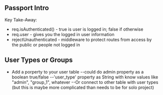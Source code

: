 ## Passport Intro

Key Take-Away:

- req.isAuthenticated() - true is user is logged in; false if otherwise
- req.user - gives you the logged in user information
- rejectUnauthenticated - middleware to protect routes from access by the public or people not logged in 

## User Types or Groups
- Add a porperty to your user table
--could do admin property as a boolean true/false
--'user_type' property as String with know values like "admin", "group_1", whatever
--Or connect to other table with user types (but this is maybe more complicated than needs to be for solo project)
